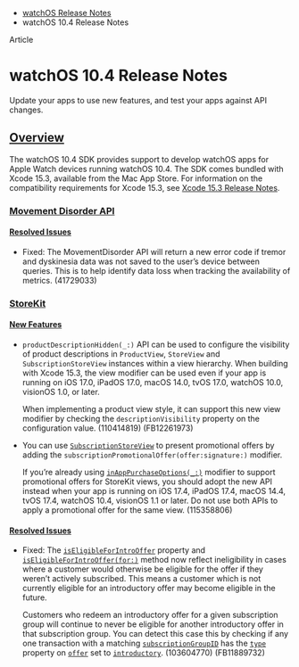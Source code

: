 - [watchOS Release Notes](https://developer.apple.com/documentation/watchos-release-notes)
- watchOS 10.4 Release Notes

Article

# watchOS 10.4 Release Notes

Update your apps to use new features, and test your apps against API changes.

## [Overview](https://developer.apple.com/documentation/watchos-release-notes/watchos-10_4-release-notes#Overview)

The watchOS 10.4 SDK provides support to develop watchOS apps for Apple Watch devices running watchOS 10.4. The SDK comes bundled with Xcode 15.3, available from the Mac App Store. For information on the compatibility requirements for Xcode 15.3, see [Xcode 15.3 Release Notes](https://developer.apple.com/documentation/Xcode-Release-Notes/xcode-15_3-release-notes).

### [Movement Disorder API](https://developer.apple.com/documentation/watchos-release-notes/watchos-10_4-release-notes#Movement-Disorder-API)

#### [Resolved Issues](https://developer.apple.com/documentation/watchos-release-notes/watchos-10_4-release-notes#Resolved-Issues)

- Fixed: The MovementDisorder API will return a new error code if tremor and dyskinesia data was not saved to the user’s device between queries. This is to help identify data loss when tracking the availability of metrics. (41729033)

### [StoreKit](https://developer.apple.com/documentation/watchos-release-notes/watchos-10_4-release-notes#StoreKit)

#### [New Features](https://developer.apple.com/documentation/watchos-release-notes/watchos-10_4-release-notes#New-Features)

- `productDescriptionHidden(_:)` API can be used to configure the visibility of product descriptions in `ProductView`, `StoreView` and `SubscriptionStoreView` instances within a view hierarchy. When building with Xcode 15.3, the view modifier can be used even if your app is running on iOS 17.0, iPadOS 17.0, macOS 14.0, tvOS 17.0, watchOS 10.0, visionOS 1.0, or later.

  When implementing a product view style, it can support this new view modifier by checking the `descriptionVisibility` property on the configuration value. (110414819) (FB12261973)
- You can use [`SubscriptionStoreView`](https://developer.apple.com/documentation/storekit/subscriptionstoreview) to present promotional offers by adding the `subscriptionPromotionalOffer(offer:signature:)` modifier.

  If you’re already using [`inAppPurchaseOptions(_:)`](https://developer.apple.com/documentation/swiftui/view/inapppurchaseoptions(_:)) modifier to support promotional offers for StoreKit views, you should adopt the new API instead when your app is running on iOS 17.4, iPadOS 17.4, macOS 14.4, tvOS 17.4, watchOS 10.4, visionOS 1.1 or later. Do not use both APIs to apply a promotional offer for the same view. (115358806)

#### [Resolved Issues](https://developer.apple.com/documentation/watchos-release-notes/watchos-10_4-release-notes#Resolved-Issues)

- Fixed: The [`isEligibleForIntroOffer`](https://developer.apple.com/documentation/storekit/product/subscriptioninfo/3803203-iseligibleforintrooffer) property and [`isEligibleForIntroOffer(for:)`](https://developer.apple.com/documentation/storekit/product/subscriptioninfo/3791958-iseligibleforintrooffer) method now reflect ineligibility in cases where a customer would otherwise be eligible for the offer if they weren’t actively subscribed. This means a customer which is not currently eligible for an introductory offer may become eligible in the future.

  Customers who redeem an introductory offer for a given subscription group will continue to never be eligible for another introductory offer in that subscription group. You can detect this case this by checking if any one transaction with a matching [`subscriptionGroupID`](https://developer.apple.com/documentation/storekit/transaction/3749718-subscriptiongroupid) has the [`type`](https://developer.apple.com/documentation/storekit/transaction/offer/4307073-type) property on [`offer`](https://developer.apple.com/documentation/storekit/transaction/4307076-offer) set to [`introductory`](https://developer.apple.com/documentation/storekit/transaction/offertype/3822309-introductory). (103604770) (FB11889732)
